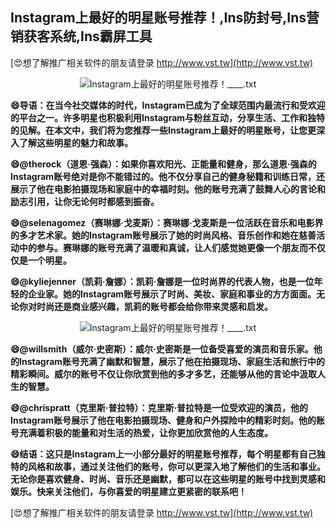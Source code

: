 ## **Instagram上最好的明星账号推荐！,Ins防封号,Ins营销获客系统,Ins霸屏工具**

[😍想了解推广相关软件的朋友请登录 http://www.vst.tw](http://www.vst.tw)

 <center><img src="https://vst.tw/MP4/tuiguang/png/4.png" alt="Instagram上最好的明星账号推荐！____.txt"></center>

**😄导语：在当今社交媒体的时代，Instagram已成为了全球范围内最流行和受欢迎的平台之一。许多明星也积极利用Instagram与粉丝互动，分享生活、工作和独特的见解。在本文中，我们将为您推荐一些Instagram上最好的明星账号，让您更深入了解这些明星的魅力和故事。**

**😄@therock（道恩·强森）：如果你喜欢阳光、正能量和健身，那么道恩·强森的Instagram账号绝对是你不能错过的。他不仅分享自己的健身秘籍和训练日常，还展示了他在电影拍摄现场和家庭中的幸福时刻。他的账号充满了鼓舞人心的言论和励志引用，让你无论何时都感到振奋。**

**😄@selenagomez（赛琳娜·戈麦斯）：赛琳娜·戈麦斯是一位活跃在音乐和电影界的多才艺术家。她的Instagram账号展示了她的时尚风格、音乐创作和她在慈善活动中的参与。赛琳娜的账号充满了温暖和真诚，让人们感觉她更像一个朋友而不仅仅是一个明星。**

**😄@kyliejenner（凯莉·詹娜）：凯莉·詹娜是一位时尚界的代表人物，也是一位年轻的企业家。她的Instagram账号展示了时尚、美妆、家庭和事业的方方面面。无论你对时尚还是商业感兴趣，凯莉的账号都会给你带来灵感和启发。**

 <center><img src="https://vst.tw/MP4/tuiguang/png/7.png" alt="Instagram上最好的明星账号推荐！____.txt"></center>

**😄@willsmith（威尔·史密斯）：威尔·史密斯是一位备受喜爱的演员和音乐家。他的Instagram账号充满了幽默和智慧，展示了他在拍摄现场、家庭生活和旅行中的精彩瞬间。威尔的账号不仅让你欣赏到他的多才多艺，还能够从他的言论中汲取人生的智慧。**

**😄@chrispratt（克里斯·普拉特）：克里斯·普拉特是一位受欢迎的演员，他的Instagram账号展示了他在电影拍摄现场、健身和户外探险中的精彩时刻。他的账号充满着积极的能量和对生活的热爱，让你更加欣赏他的人生态度。**

**😄结语：这只是Instagram上一小部分最好的明星账号推荐，每个明星都有自己独特的风格和故事，通过关注他们的账号，你可以更深入地了解他们的生活和事业。无论你是喜欢健身、时尚、音乐还是幽默，都可以在这些明星的账号中找到灵感和娱乐。快来关注他们，与你喜爱的明星建立更紧密的联系吧！**

[😍想了解推广相关软件的朋友请登录 http://www.vst.tw](http://www.vst.tw)



